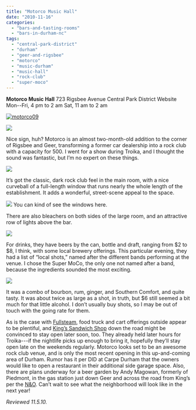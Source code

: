 ```yaml
---
title: "Motorco Music Hall"
date: "2010-11-16"
categories:
  - "bars-and-tasting-rooms"
  - "bars-in-durham-nc"
tags:
  - "central-park-district"
  - "durham"
  - "geer-and-rigsbee"
  - "motorco"
  - "music-durham"
  - "music-hall"
  - "rock-club"
  - "super-moco"
---
```


**Motorco Music Hall** 723 Rigsbee Avenue Central Park District Website Mon--Fri, 4 pm to 2 am Sat, 11 am to 2 am

[![](http://s3.amazonaws.com/thegourmez-wpmedia/2010/11/motorco091-300x225.jpg "motorco09")](http://s3.amazonaws.com/thegourmez-wpmedia/2010/11/motorco091.jpg)

[![](http://s3.amazonaws.com/thegourmez-wpmedia/2010/11/motorco01-300x200.jpg)](http://s3.amazonaws.com/thegourmez-wpmedia/2010/11/motorco01.jpg)

Nice sign, huh? Motorco is an almost two-month-old addition to the corner of Rigsbee and Geer, transforming a former car dealership into a rock club with a capacity for 500. I went for a show during Troika, and I thought the sound was fantastic, but I’m no expert on these things.

[![](http://s3.amazonaws.com/thegourmez-wpmedia/2010/11/motorco03-300x200.jpg)](http://s3.amazonaws.com/thegourmez-wpmedia/2010/11/motorco03.jpg)

It’s got the classic, dark rock club feel in the main room, with a nice curveball of a full-length window that runs nearly the whole length of the establishment. It adds a wonderful, street-scene appeal to the space.




<div class="caption">

[![](http://s3.amazonaws.com/thegourmez-wpmedia/2010/11/motorco10-300x200.jpg)](http://s3.amazonaws.com/thegourmez-wpmedia/2010/11/motorco10.jpg) You can kind of see the windows here.</div>


There are also bleachers on both sides of the large room, and an attractive row of lights above the bar.

[![](http://s3.amazonaws.com/thegourmez-wpmedia/2010/11/motorco08-300x200.jpg)](http://s3.amazonaws.com/thegourmez-wpmedia/2010/11/motorco08.jpg)

For drinks, they have beers by the can, bottle and draft, ranging from $2 to $8, I think, with some local brewery offerings. This particular evening, they had a list of “local shots,” named after the different bands performing at the venue. I chose the Super MoCo, the only one not named after a band, because the ingredients sounded the most exciting.

[![](http://s3.amazonaws.com/thegourmez-wpmedia/2010/11/motorco07-300x200.jpg)](http://s3.amazonaws.com/thegourmez-wpmedia/2010/11/motorco07.jpg)

It was a combo of bourbon, rum, ginger, and Southern Comfort, and quite tasty. It was about twice as large as a shot, in truth, but $6 still seemed a bit much for that little alcohol. I don’t usually buy shots, so I may be out of touch with the going rate for them.

As is the case with [Fullsteam](http://www.thegourmez.com/?p=1768), food truck and cart offerings outside appear to be plentiful, and [King’s Sandwich Shop](http://carpedurham.com/2010/08/07/kings-sandwich-shop/) down the road might be convinced to stay open later soon, too. They already held later hours for Troika---if the nightlife picks up enough to bring it, hopefully they’ll stay open late on the weekends regularly. Motorco looks set to be an awesome rock club venue, and is only the most recent opening in this up-and-coming area of Durham. Rumor has it per DID at Carpe Durham that the owners would like to open a restaurant in their additional side garage space. Also, there are plans underway for a beer garden by Andy Magowan, formerly of Piedmont, in the gas station just down Geer and across the road from King’s per the [N&O](http://www.newsobserver.com/2010/10/12/736866/chef-has-plans-lease-for-old-fletchers.html#storylink=misearch). Can’t wait to see what the neighborhood will look like in the next year!

_Reviewed 11.5.10._
